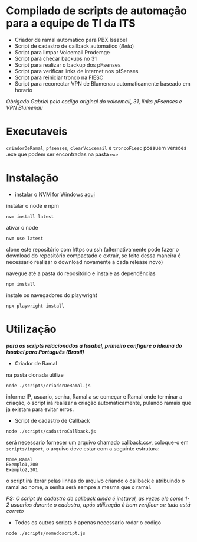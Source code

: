 # Compilado de scripts de automação para a equipe de TI da ITS
- Criador de ramal automatico para PBX Issabel
- Script de cadastro de callback automatico (_Beta_)
- Script para limpar Voicemail Prodemge
- Script para checar backups no 31
- Script para realizar o backup dos pFsenses
- Script para verificar links de internet nos pfSenses
- Script para reiniciar tronco na FIESC
- Script para reconectar VPN de Blumenau automaticamente baseado em horario

_Obrigado Gabriel pelo codigo original do voicemail, 31, links pFsenses e VPN Blumenau_
# Executaveis

`criadorDeRamal`, `pfsenses`, `clearVoicemail` e `troncoFiesc` possuem versões .exe que podem ser encontradas na pasta `exe`

# Instalação

- instalar o NVM for Windows [aqui](https://github.com/coreybutler/nvm-windows/releases/download/1.2.2/nvm-setup.exe)

instalar o node e npm
```
nvm install latest
```
  ativar o node
```
nvm use latest
```
  clone este repositório com https ou ssh
  (alternativamente pode fazer o download do repositório compactado e extrair, se feito dessa maneira é necessario realizar o download novamente a cada release novo)

  navegue até a pasta do repositório e instale as dependências
```
npm install
```
  instale os navegadores do playwright
```
npx playwright install
```
# Utilização

_**para os scripts relacionados a Issabel, primeiro configure o idioma do Issabel para Português (Brasil)**_

- Criador de Ramal

na pasta clonada utilize
```
node ./scripts/criadorDeRamal.js
```
informe IP, usuario, senha, Ramal a se começar e Ramal onde terminar a criação, o script irá realizar a criação automaticamente, pulando ramais que ja existam para evitar erros.

- Script de cadastro de Callback
```
node ./scripts/cadastroCallback.js
```

será necessario fornecer um arquivo chamado callback.csv, coloque-o em `scripts/import`, o arquivo deve estar com a seguinte estrutura:
```
Nome,Ramal
Exemplo1,200
Exemplo2,201
```

o script irá iterar pelas linhas do arquivo criando o callback e atribuindo o ramal ao nome, a senha será sempre a mesma que o ramal.

_PS: O script de cadastro de callback ainda é instavel, as vezes ele come 1-2 usuarios durante o cadastro, após utilização é bom verificar se tudo está correto_

- Todos os outros scripts é apenas necessario rodar o codigo
```
node ./scripts/nomedoscript.js
```

